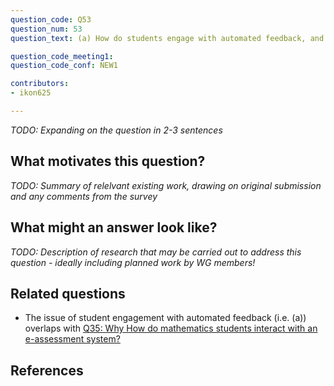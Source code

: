 ```yaml
---
question_code: Q53 
question_num: 53 
question_text: (a) How do students engage with automated feedback, and (b) are there any differences with how they would respond to the same feedback from a teacher? 

question_code_meeting1:  
question_code_conf: NEW1 

contributors: 
- ikon625

---
```

*TODO: Expanding on the question in 2-3 sentences*

## What motivates this question?

*TODO: Summary of relelvant existing work, drawing on original submission and any comments from the survey*

## What might an answer look like?

*TODO: Description of research that may be carried out to address this question - ideally including planned work by WG members!*

## Related questions

* The issue of student engagement with automated feedback (i.e. (a)) overlaps with [Q35: Why How do mathematics students interact with an e-assessment system?](Q35)

## References
